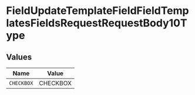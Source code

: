 # FieldUpdateTemplateFieldFieldTemplatesFieldsRequestRequestBody10Type


## Values

| Name       | Value      |
| ---------- | ---------- |
| `CHECKBOX` | CHECKBOX   |